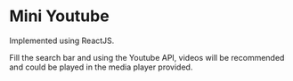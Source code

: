 # Mini Youtube

Implemented using ReactJS.

Fill the search bar and using the Youtube API,
videos will be recommended and could be played
in the media player provided.
